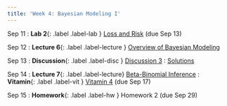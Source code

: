 ```yaml
---
title: 'Week 4: Bayesian Modeling I'
---
```


Sep 11
: **Lab 2**{: .label .label-lab } [Loss and Risk](https://data102.datahub.berkeley.edu/hub/user-redirect/git-pull?repo=https%3A%2F%2Fgithub.com%2Fds-102%2Ffa23-materials&urlpath=lab%2Ftree%2Ffa23-materials%2Flab%2Flab02%2Flab02.ipynb&branch=main) (due Sep 13)

Sep 12
: **Lecture 6**{: .label .label-lecture } [Overview of Bayesian Modeling](lecture/lec06)

Sep 13
: **Discussion**{: .label .label-disc } [Discussion 3](https://drive.google.com/file/d/1Iqjf5qKma2WF2COpEfja0QNGHz0Owk42/view?usp=sharing)
    : [Solutions](https://drive.google.com/file/d/13NvRfhvMJiZYxydT_z-_uT6Znwll4mqo/view?usp=sharing)

Sep 14
: **Lecture 7**{: .label .label-lecture} [Beta-Binomial Inference](lecture/lec07)
: **Vitamin**{: .label .label-vit } [Vitamin 4](https://www.gradescope.com/courses/572015/assignments/3333526/) (due Sep 17)

Sep 15
: **Homework**{: .label .label-hw } Homework 2 (due Sep 29)
